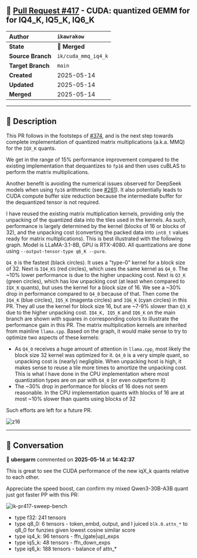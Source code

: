 ## 🔀 [Pull Request #417](https://github.com/ikawrakow/ik_llama.cpp/pull/417) - CUDA: quantized GEMM for for IQ4_K, IQ5_K, IQ6_K 

| **Author** | `ikawrakow` |
| :--- | :--- |
| **State** | 🔀 **Merged** |
| **Source Branch** | `ik/cuda_mmq_iq4_k` |
| **Target Branch** | `main` |
| **Created** | 2025-05-14 |
| **Updated** | 2025-05-14 |
| **Merged** | 2025-05-14 |

---

## 📄 Description

This PR follows in the footsteps of [#374](https://github.com/ikawrakow/ik_llama.cpp/issues/374), and is the next step towards complete implementation of quantized matrix multiplications (a.k.a. MMQ) for the `IQX_K` quants.

We get in the range of 15% performance improvement compared to the existing implementation that dequantizes to `fp16` and then uses cuBLAS to perform the matrix multiplications.

Another benefit is avoiding the numerical issues observed for DeepSeek models when using `fp16` arithmetic (see [#261](https://github.com/ikawrakow/ik_llama.cpp/issues/261)). It also potentially leads to CUDA compute buffer size reduction because the intermediate buffer for the dequantized tensor is not required. 

I have reused the existing matrix multiplication kernels, providing only the unpacking of the quantized data into the tiles used in the kernels. As such, performance is largely determined by the kernel (blocks of 16 or blocks of 32), and the unpacking cost (converting the packed data into `int8_t` values ready for matrix multiplications). This is best illustrated with the following graph. Model is LLaMA-3.1-8B, GPU is RTX-4080. All quantizations are done using `--output-tensor-type q6_K --pure`.

`Q4_0` is the fastest (black circles). It uses a "type-0" kernel for a block size of 32. Next is `IQ4_KS` (red circles), which uses the same kernel as `Q4_0`. The ~10% lower performance is due to the higher unpacking cost. Next is `Q3_K` (green circles), which has low unpacking cost (at least when compared to `IQX_K` quants), but uses the kernel for a block size of 16. We see a ~30% drop in performance compared to `Q4_0` because of that. Then come the `IQ4_K` (blue circles), `IQ5_K` (magenta circles) and `IQ6_K` (cyan circles) in this PR. They all use the kernel for block size 16, but are ~7-9% slower than `Q3_K` due to the higher unpacking cost. `IQ4_K, IQ5_K` and `IQ6_K` on the main branch are shown with squares in corresponding colors to illustrate the performance gain in this PR. The matrix multiplication kernels are inherited from mainline `llama.cpp`. Based on the graph, it would make sense to try to optimize two aspects of these kernels:
* As `Q4_0` receives a huge amount of attention in `llama.cpp`, most likely the block size 32 kernel was optimized for it. `Q4_0` is a very simple quant, so unpacking cost is (nearly) negligible. When unpacking host is high, it makes sense to reuse a tile more times to amortize the unpacking cost. This is what I have done in the CPU implementation where most quantization types are on par with `Q4_0` (or even outperform it)
* The ~30% drop in performance for blocks of 16 does not seem reasonable. In the CPU implementation quants with blocks of 16 are at most ~10% slower than quants using blocks of 32

Such efforts are left for a future PR.     
  
![z16](https://github.com/user-attachments/assets/b970d150-d0a3-4c37-896d-d3db7a4fe2a1)

---

## 💬 Conversation

👤 **ubergarm** commented on **2025-05-14** at **14:42:37**

This is great to see the CUDA performance of the new iqX_k quants relative to each other.

Appreciate the speed boost, can confirm my mixed Qwen3-30B-A3B quant just got faster PP with this PR:

![ik-pr417-sweep-bench](https://github.com/user-attachments/assets/9c27032e-551b-4a51-a374-5ccba823fd10)

- type  f32:  241 tensors
- type q8_0:    6 tensors - token_embd, output, and I juiced `blk.0.attn_*` to q8_0 for funzies given lowest cosine similar score
- type iq4_k:   96 tensors - ffn_(gate|up)_exps
- type iq5_k:   48 tensors - ffn_down_exps
- type iq6_k:  188 tensors - balance of attn_*